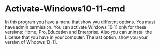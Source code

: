 # Activate-Windows10-11-cmd
In this program you have a menu that show you different options. You must have admin permission.
You can activate Windows 10-11 only for these versions: Home, Pro, Education and Enterprise.
Also you can uninstall the License that you have in your computer.
The last option, show you your version of Windows 10-11.
